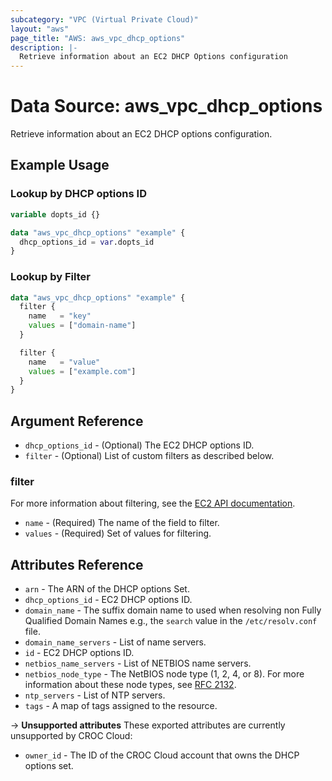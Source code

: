 ```yaml
---
subcategory: "VPC (Virtual Private Cloud)"
layout: "aws"
page_title: "AWS: aws_vpc_dhcp_options"
description: |-
  Retrieve information about an EC2 DHCP Options configuration
---
```


# Data Source: aws_vpc_dhcp_options

Retrieve information about an EC2 DHCP options configuration.

## Example Usage

### Lookup by DHCP options ID

```terraform
variable dopts_id {}

data "aws_vpc_dhcp_options" "example" {
  dhcp_options_id = var.dopts_id
}
```

### Lookup by Filter

```terraform
data "aws_vpc_dhcp_options" "example" {
  filter {
    name   = "key"
    values = ["domain-name"]
  }

  filter {
    name   = "value"
    values = ["example.com"]
  }
}
```

## Argument Reference

* `dhcp_options_id` - (Optional) The EC2 DHCP options ID.
* `filter` - (Optional) List of custom filters as described below.

### filter

For more information about filtering, see the [EC2 API documentation][describe-dhcp-options].

* `name` - (Required) The name of the field to filter.
* `values` - (Required) Set of values for filtering.

## Attributes Reference

* `arn` - The ARN of the DHCP options Set.
* `dhcp_options_id` - EC2 DHCP options ID.
* `domain_name` - The suffix domain name to used when resolving non Fully Qualified Domain Names e.g., the `search` value in the `/etc/resolv.conf` file.
* `domain_name_servers` - List of name servers.
* `id` - EC2 DHCP options ID.
* `netbios_name_servers` - List of NETBIOS name servers.
* `netbios_node_type` - The NetBIOS node type (1, 2, 4, or 8). For more information about these node types, see [RFC 2132](http://www.ietf.org/rfc/rfc2132.txt).
* `ntp_servers` - List of NTP servers.
* `tags` - A map of tags assigned to the resource.

->  **Unsupported attributes**
These exported attributes are currently unsupported by CROC Cloud:

* `owner_id` - The ID of the CROC Cloud account that owns the DHCP options set.

[describe-dhcp-options]: https://docs.cloud.croc.ru/en/api/ec2/dhcp_options/DescribeDhcpOptions.html
